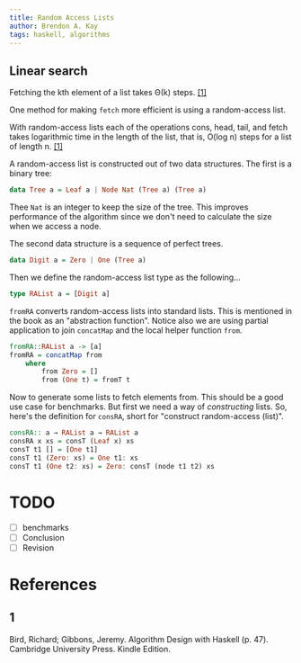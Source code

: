 ```yaml
---
title: Random Access Lists
author: Brendon A. Kay
tags: haskell, algorithms
---
```


## Linear search
Fetching the kth element of a list takes Θ(k) steps. [[1]](##1)

One method for making `fetch` more efficient is using a random-access list.

With random-access lists each of the operations cons, head, tail, and fetch takes logarithmic time in the length of the list, that is, O(log n) steps for a list of length n. [[1]](##1)

A random-access list is constructed out of two data structures.
The first is a binary tree:
```Haskell
data Tree a = Leaf a | Node Nat (Tree a) (Tree a)
```
Thee `Nat` is an integer to keep the size of the tree. This improves performance
of the algorithm since we don't need to calculate the size when we access a
node.

The second data structure is a sequence of perfect trees.
```Haskell
data Digit a = Zero | One (Tree a)
```
Then we define the random-access list type as the following...
```Haskell
type RAList a = [Digit a]
```

`fromRA` converts random-access lists into standard lists. This is mentioned in
the book as an "abstraction function". Notice also we are using partial
application to join `concatMap` and the local helper function `from`.
```Haskell
fromRA::RAList a -> [a]
fromRA = concatMap from
    where
        from Zero = []
        from (One t) = fromT t
```

Now to generate some lists to fetch elements from. This should be a good use case
for benchmarks. But first we need a way of _constructing_ lists. So, here's the
definition for `consRA`, short for "construct random-access (list)".
```Haskell
consRA:: a → RAList a → RAList a
consRA x xs = consT (Leaf x) xs
consT t1 [] = [One t1]
consT t1 (Zero: xs) = One t1: xs
consT t1 (One t2: xs) = Zero: consT (node t1 t2) xs
```

# TODO
  - [ ] benchmarks
  - [ ] Conclusion
  - [ ] Revision

# References
## 1
Bird, Richard; Gibbons, Jeremy. Algorithm Design with Haskell (p. 47). Cambridge University Press. Kindle Edition.
